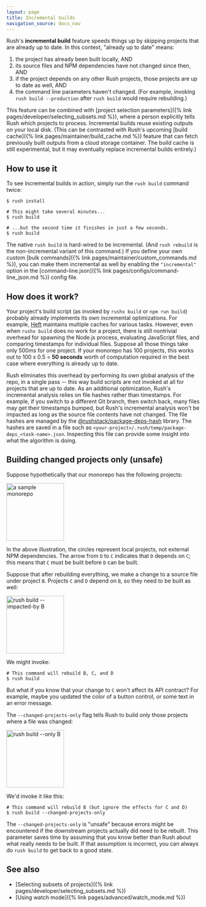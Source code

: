 ```yaml
---
layout: page
title: Incremental builds
navigation_source: docs_nav
---
```


Rush's **incremental build** feature speeds things up by skipping projects that are already up to date.
In this context, "already up to date" means:

1. the project has already been built locally, AND
2. its source files and NPM dependencies have not changed since then, AND
3. if the project depends on any other Rush projects, those projects are up to date as well, AND
4. the command line parameters haven't changed. (For example, invoking `rush build --production`
   after `rush build` would require rebuilding.)

This feature can be combined with [project selection parameters]({% link pages/developer/selecting_subsets.md %}),
where a person explicitly tells Rush which projects to process. Incremental builds reuse existing outputs on
your local disk. (This can be contrasted with Rush's upcoming
[build cache]({% link pages/maintainer/build_cache.md %})
feature that can fetch previously built outputs from a cloud storage container. The build cache is still experimental,
but it may eventually replace incremental builds entirely.)

## How to use it

To see incremental builds in action, simply run the `rush build` command twice:

```shell
$ rush install

# This might take several minutes...
$ rush build

# ...but the second time it finishes in just a few seconds.
$ rush build
```

The native `rush build` is hard-wired to be incremental. (And `rush rebuild` is the non-incremental variant of
this command.) If you define your own custom [bulk commands]({% link pages/maintainer/custom_commands.md %}),
you can make them incremental as well by enabling the `"incremental"` option in
the [command-line.json]({% link pages/configs/command-line_json.md %}) config file.

## How does it work?

Your project's build script (as invoked by `rushx build` or `npm run build`) probably already implements its own
incremental optimizations. For example, [Heft](https://rushstack.io/pages/heft/overview/) maintains multiple caches
for various tasks. However, even when `rushx build` does no work for a project, there is still nontrivial overhead
for spawning the Node.js process, evaluating JavaScript files, and comparing timestamps for individual files. Suppose
all those things take only 500ms for one project. If your monorepo has 100 projects, this works out to
100 x 0.5 = **50 seconds** worth of computation required in the best case where everything is already up to date.

Rush eliminates this overhead by performing its own global analysis of the repo, in a single pass -- this way
build scripts are not invoked at all for projects that are up to date. As an additional optimization, Rush's
incremental analysis relies on file hashes rather than timestamps. For example, if you switch to a different
Git branch, then switch back, many files may get their timestamps bumped, but Rush's incremental analysis won't
be impacted as long as the source file contents have not changed. The file hashes are managed by the
[@rushstack/package-deps-hash](https://www.npmjs.com/package/@rushstack/package-deps-hash) library.
The hashes are saved in a file such as `<your-project>/.rush/temp/package-deps_<task-name>.json`. Inspecting this
file can provide some insight into what the algorithm is doing.

## Building changed projects only (unsafe)

Suppose hypothetically that our monorepo has the following projects:

<img src="/images/docs/selection-intro.svg" alt="a sample monorepo" style="height: 150px;" />

In the above illustration, the circles represent local projects, not external NPM dependencies.
The arrow from `D` to `C` indicates that `D` depends on `C`; this means that `C` must be built before
`D` can be built.

Suppose that after rebuilding everything, we make a change to a source file under project `B`.
Projects `C` and `D` depend on `B`, so they need to be built as well:

<img src="/images/docs/selection-impact.svg" alt="rush build --impacted-by B" style="height: 150px;" />

We might invoke:

```shell
# This command will rebuild B, C, and D
$ rush build
```

But what if you know that your change to `C` won't affect its API contract? For example, maybe you updated the
color of a button control, or some text in an error message.

The `--changed-projects-only` flag tells Rush to build only those projects where a file was changed:

<img src="/images/docs/selection-only.svg" alt="rush build --only B" style="height: 150px;" />

We'd invoke it like this:

```shell
# This command will rebuild B (but ignore the effects for C and D)
$ rush build --changed-projects-only
```

The `--changed-projects-only` is "unsafe" because errors might be encountered if the downstream projects actually
did need to be rebuilt. This parameter saves time by assuming that you know better than Rush about what really needs
to be built. If that assumption is incorrect, you can always do `rush build` to get back to a good state.

## See also

- [Selecting subsets of projects]({% link pages/developer/selecting_subsets.md %})
- [Using watch mode]({% link pages/advanced/watch_mode.md %})
